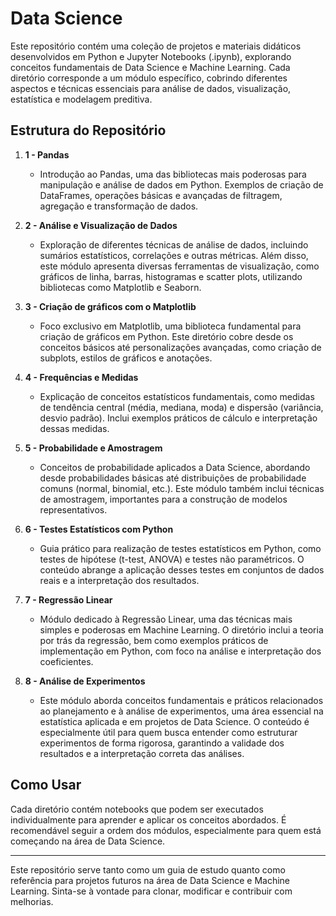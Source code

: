 # Data Science
Este repositório contém uma coleção de projetos e materiais didáticos desenvolvidos em Python e Jupyter Notebooks (.ipynb), explorando conceitos fundamentais de Data Science e Machine Learning. Cada diretório corresponde a um módulo específico, cobrindo diferentes aspectos e técnicas essenciais para análise de dados, visualização, estatística e modelagem preditiva.

## Estrutura do Repositório

1. **1 - Pandas**
   - Introdução ao Pandas, uma das bibliotecas mais poderosas para manipulação e análise de dados em Python. Exemplos de criação de DataFrames, operações básicas e avançadas de filtragem, agregação e transformação de dados.

2. **2 - Análise e Visualização de Dados**
   - Exploração de diferentes técnicas de análise de dados, incluindo sumários estatísticos, correlações e outras métricas. Além disso, este módulo apresenta diversas ferramentas de visualização, como gráficos de linha, barras, histogramas e scatter plots, utilizando bibliotecas como Matplotlib e Seaborn.

3. **3 - Criação de gráficos com o Matplotlib**
   - Foco exclusivo em Matplotlib, uma biblioteca fundamental para criação de gráficos em Python. Este diretório cobre desde os conceitos básicos até personalizações avançadas, como criação de subplots, estilos de gráficos e anotações.

4. **4 - Frequências e Medidas**
   - Explicação de conceitos estatísticos fundamentais, como medidas de tendência central (média, mediana, moda) e dispersão (variância, desvio padrão). Inclui exemplos práticos de cálculo e interpretação dessas medidas.

5. **5 - Probabilidade e Amostragem**
   - Conceitos de probabilidade aplicados a Data Science, abordando desde probabilidades básicas até distribuições de probabilidade comuns (normal, binomial, etc.). Este módulo também inclui técnicas de amostragem, importantes para a construção de modelos representativos.

6. **6 - Testes Estatísticos com Python**
   - Guia prático para realização de testes estatísticos em Python, como testes de hipótese (t-test, ANOVA) e testes não paramétricos. O conteúdo abrange a aplicação desses testes em conjuntos de dados reais e a interpretação dos resultados.

7. **7 - Regressão Linear**
   - Módulo dedicado à Regressão Linear, uma das técnicas mais simples e poderosas em Machine Learning. O diretório inclui a teoria por trás da regressão, bem como exemplos práticos de implementação em Python, com foco na análise e interpretação dos coeficientes.

8. **8 - Análise de Experimentos**
   - Este módulo aborda conceitos fundamentais e práticos relacionados ao planejamento e à análise de experimentos, uma área essencial na estatística aplicada e em projetos de Data Science. O conteúdo é especialmente útil para quem busca entender como estruturar experimentos de forma rigorosa, garantindo a validade dos resultados e a interpretação correta das análises.

## Como Usar
Cada diretório contém notebooks que podem ser executados individualmente para aprender e aplicar os conceitos abordados. É recomendável seguir a ordem dos módulos, especialmente para quem está começando na área de Data Science.

---

Este repositório serve tanto como um guia de estudo quanto como referência para projetos futuros na área de Data Science e Machine Learning. Sinta-se à vontade para clonar, modificar e contribuir com melhorias.
